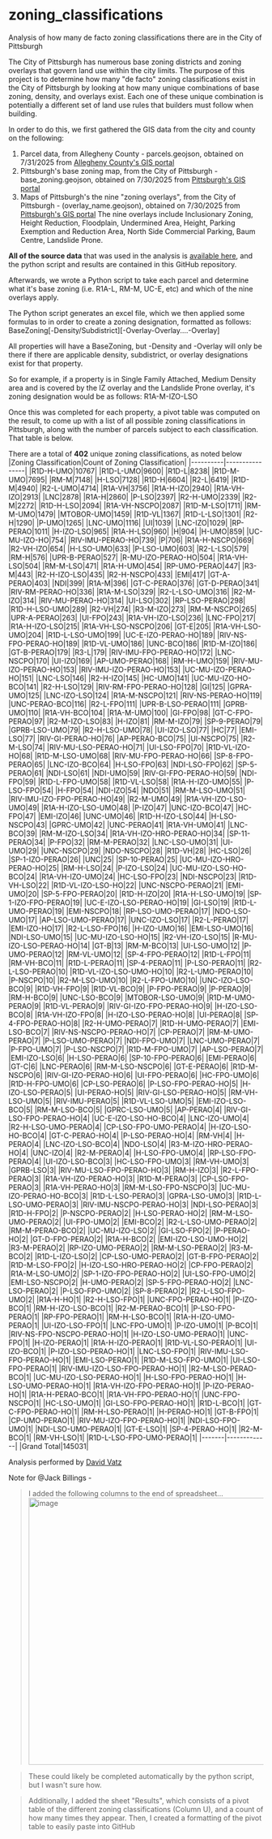 # zoning_classifications

Analysis of how many de facto zoning classifications there are in the City of Pittsburgh

The City of Pittsburgh has numerous base zoning districts and zoning overlays that govern land use within the city limits. The purpose of this project is to determine how many "de facto" zoning classifications exist in the City of Pittsburgh by looking at how many unique combinations of base zoning, density, and overlays exist. Each one of these unique combination is potentially a different set of land use rules that builders must follow when building.

In order to do this, we first gathered the GIS data from the city and county on the following:
1) Parcel data, from Allegheny County - parcels.geojson, obtained on 7/31/2025 from [Allegheny County's GIS portal](https://openac-alcogis.opendata.arcgis.com/documents/1b3e5809fb964497a52ca225db492624/explore)
2) Pittsburgh's base zoning map, from the City of Pittsburgh - base_zoning.geojson, obtained on 7/30/2025 from [Pittsburgh's GIS portal](https://pghgishub-pittsburghpa.opendata.arcgis.com/datasets/e67592c2904b497b83ccf876fced7979_0/explore?location=40.430794%2C-79.979856%2C12.17)
3) Maps of Pittsburgh's the nine "zoning overlays", from the City of Pittsburgh - (overlay_name.geojson), obtained on 7/30/2025 from [Pittsburgh's GIS portal](https://pghgishub-pittsburghpa.opendata.arcgis.com/search) The nine overlays include Inclusionary Zoning, Height Reduction, Floodplain, Undermined Area, Height, Parking Exemption and Reduction Area, North Side Commercial Parking, Baum Centre, Landslide Prone.

**All of the source data** that was used in the analysis is [available here](https://drive.google.com/drive/folders/1tAAWBCRdL9UOF101u-l9g13xcutG1jkU?usp=sharing), and the python script and results are contained in this GitHub repository.

Afterwards, we wrote a Python script to take each parcel and determine what it's base zoning (i.e. R1A-L, RM-M, UC-E, etc) and which of the nine overlays apply.

The Python script generates an excel file, which we then applied some formulas to in order to create a zoning designation, formatted as follows:
BaseZoning[-Density/Subdistrict][-Overlay-Overlay....-Overlay]

All properties will have a BaseZoning, but -Density and -Overlay will only be there if there are applicable density, subdistrict, or overlay designations exist for that property.

So for example, if a property is in Single Family Attached, Medium Density area and is covered by the IZ overlay and the Landslide Prone overlay, it's zoning designation would be as follows:
R1A-M-IZO-LSO

Once this was completed for each property, a pivot table was computed on the result, to come up with a list of all possible zoning classifications in Pittsburgh, along with the number of parcels subject to each classification. That table is below.

There are a total of **402** unique zoning classifications, as noted below
|Zoning Classification|Count of Zoning Classification|
|----------|----------------|
|R1D-H-UMO|10767|
|R1D-L-UMO|9600|
|R1D-L|8238|
|R1D-M-UMO|7695|
|RM-M|7148|
|H-LSO|7128|
|R1D-H|6604|
|R2-L|6419|
|R1D-M|4940|
|R2-L-UMO|4714|
|R1A-VH|3756|
|R1A-H-IZO|2940|
|R1A-VH-IZO|2913|
|LNC|2878|
|R1A-H|2860|
|P-LSO|2397|
|R2-H-UMO|2339|
|R2-M|2272|
|R1D-H-LSO|2094|
|R1A-VH-NSCPO|2087|
|R1D-M-LSO|1711|
|RM-M-UMO|1479|
|MTOBOR-UMO|1459|
|R1D-VL|1367|
|R1D-L-LSO|1301|
|R2-H|1290|
|P-UMO|1265|
|LNC-UMO|1116|
|UI|1039|
|LNC-IZO|1029|
|RP-PERAO|1011|
|H-IZO-LSO|965|
|R1A-H-LSO|960|
|H|904|
|H-UMO|859|
|UC-MU-IZO-HO|754|
|RIV-IMU-PERAO-HO|739|
|P|706|
|R1A-H-NSCPO|669|
|R2-VH-IZO|654|
|H-LSO-UMO|633|
|P-LSO-UMO|603|
|R2-L-LSO|579|
|RM-H|576|
|UPR-B-PERAO|527|
|R-MU-IZO-PERAO-HO|504|
|R1A-VH-LSO|504|
|RM-M-LSO|471|
|R1A-H-UMO|454|
|RP-UMO-PERAO|447|
|R3-M|443|
|R2-H-IZO-LSO|435|
|R2-H-NSCPO|433|
|EMI|417|
|GT-A-PERAO|403|
|NDI|399|
|R1A-M|396|
|GT-C-PERAO|376|
|GT-D-PERAO|341|
|RIV-RM-PERAO-HO|336|
|R1A-M-LSO|329|
|R2-L-LSO-UMO|316|
|R2-M-IZO|314|
|RIV-MU-PERAO-HO|314|
|UI-LSO|302|
|RP-LSO-PERAO|298|
|R1D-H-LSO-UMO|289|
|R2-VH|274|
|R3-M-IZO|273|
|RM-M-NSCPO|265|
|UPR-A-PERAO|263|
|UI-FPO|243|
|R1A-VH-IZO-LSO|236|
|LNC-FPO|217|
|R1A-H-IZO-LSO|215|
|R1A-VH-LSO-NSCPO|206|
|GT-E|205|
|R1A-VH-LSO-UMO|204|
|R1D-L-LSO-UMO|199|
|UC-E-IZO-PERAO-HO|189|
|RIV-NS-FPO-PERAO-HO|189|
|R1D-VL-UMO|186|
|UNC-BCO|186|
|R1D-M-IZO|186|
|GT-B-PERAO|179|
|R3-L|179|
|RIV-IMU-FPO-PERAO-HO|172|
|LNC-NSCPO|170|
|UI-IZO|169|
|AP-UMO-PERAO|168|
|RM-H-UMO|159|
|RIV-MU-IZO-PERAO-HO|153|
|RIV-IMU-IZO-PERAO-HO|153|
|UC-MU-IZO-PERAO-HO|151|
|LNC-LSO|146|
|R2-H-IZO|145|
|HC-UMO|141|
|UC-MU-IZO-HO-BCO|141|
|R2-H-LSO|129|
|RIV-RM-FPO-PERAO-HO|128|
|GI|125|
|GPRA-UMO|125|
|LNC-IZO-LSO|124|
|R1A-M-NSCPO|121|
|RIV-NS-PERAO-HO|119|
|UNC-PERAO-BCO|116|
|R2-L-FPO|111|
|UPR-B-LSO-PERAO|111|
|GPRB-UMO|110|
|R1A-VH-BCO|104|
|R1A-M-UMO|100|
|GI-FPO|98|
|GT-C-FPO-PERAO|97|
|R2-M-IZO-LSO|83|
|H-IZO|81|
|RM-M-IZO|79|
|SP-9-PERAO|79|
|GPRB-LSO-UMO|79|
|R2-H-LSO-UMO|78|
|UI-IZO-LSO|77|
|HC|77|
|EMI-LSO|77|
|RIV-GI-PERAO-HO|76|
|AP-PERAO-BCO|75|
|UI-NSCPO|75|
|R2-M-LSO|74|
|RIV-MU-LSO-PERAO-HO|71|
|UI-LSO-FPO|70|
|R1D-VL-IZO-HO|68|
|R1D-M-LSO-UMO|68|
|RIV-MU-FPO-PERAO-HO|66|
|SP-8-FPO-PERAO|65|
|LNC-IZO-BCO|64|
|H-LSO-FPO|63|
|NDI-LSO-FPO|62|
|SP-5-PERAO|61|
|NDI-LSO|61|
|NDI-UMO|59|
|RIV-GI-FPO-PERAO-HO|59|
|NDI-FPO|59|
|R1D-L-FPO-UMO|58|
|R1D-VL-LSO|58|
|R1A-H-IZO-UMO|55|
|P-LSO-FPO|54|
|H-FPO|54|
|NDI-IZO|54|
|NDO|51|
|RM-M-LSO-UMO|51|
|RIV-IMU-IZO-FPO-PERAO-HO|49|
|R2-M-UMO|49|
|R1A-VH-IZO-LSO-UMO|49|
|R1A-H-IZO-LSO-UMO|48|
|P-IZO|47|
|UNC-IZO-BCO|47|
|HC-FPO|47|
|EMI-IZO|46|
|UNC-UMO|46|
|R1D-H-IZO-LSO|44|
|H-LSO-NSCPO|43|
|GPRC-UMO|42|
|UNC-PERAO|41|
|R1A-VH-UMO|41|
|LNC-BCO|39|
|RM-M-IZO-LSO|34|
|R1A-VH-IZO-HRO-PERAO-HO|34|
|SP-11-PERAO|34|
|P-FPO|32|
|RM-M-PERAO|32|
|LNC-LSO-UMO|31|
|UI-UMO|29|
|UNC-NSCPO|29|
|NDO-NSCPO|28|
|R1D-VH|28|
|HC-LSO|26|
|SP-1-IZO-PERAO|26|
|UNC|25|
|SP-10-PERAO|25|
|UC-MU-IZO-HRO-PERAO-HO|25|
|RM-H-LSO|24|
|P-IZO-LSO|24|
|UC-MU-IZO-LSO-HO-BCO|24|
|R1A-VH-IZO-UMO|24|
|HC-LSO-FPO|23|
|NDI-NSCPO|23|
|R1D-VH-LSO|22|
|R1D-VL-IZO-LSO-HO|22|
|UNC-NSCPO-PERAO|21|
|EMI-UMO|20|
|SP-5-FPO-PERAO|20|
|R1D-H-IZO|20|
|R1A-H-LSO-UMO|19|
|SP-1-IZO-FPO-PERAO|19|
|UC-E-IZO-LSO-PERAO-HO|19|
|GI-LSO|19|
|R1D-L-UMO-PERAO|19|
|EMI-NSCPO|18|
|RP-LSO-UMO-PERAO|17|
|NDO-LSO-UMO|17|
|AP-LSO-UMO-PERAO|17|
|UNC-IZO-LSO|17|
|R2-L-PERAO|17|
|EMI-IZO-HO|17|
|R2-L-LSO-FPO|16|
|H-IZO-UMO|16|
|EMI-LSO-UMO|16|
|NDI-LSO-UMO|15|
|UC-MU-IZO-LSO-HO|15|
|R2-VH-IZO-LSO|15|
|R-MU-IZO-LSO-PERAO-HO|14|
|GT-B|13|
|RM-M-BCO|13|
|UI-LSO-UMO|12|
|P-UMO-PERAO|12|
|RM-VL-UMO|12|
|SP-4-FPO-PERAO|12|
|R1D-L-FPO|11|
|RM-VH-BCO|11|
|R1D-L-PERAO|11|
|SP-4-PERAO|11|
|P-LSO-PERAO|11|
|R2-L-LSO-PERAO|10|
|R1D-VL-IZO-LSO-UMO-HO|10|
|R2-L-UMO-PERAO|10|
|P-NSCPO|10|
|R2-M-LSO-UMO|10|
|R2-L-FPO-UMO|10|
|UNC-IZO-LSO-BCO|9|
|R1D-VH-FPO|9|
|R1D-VL-BCO|9|
|P-FPO-PERAO|9|
|P-PERAO|9|
|RM-H-BCO|9|
|UNC-LSO-BCO|9|
|MTOBOR-LSO-UMO|9|
|R1D-M-UMO-PERAO|9|
|R1D-VL-PERAO|9|
|RIV-GI-IZO-FPO-PERAO-HO|9|
|H-IZO-LSO-BCO|8|
|R1A-VH-IZO-FPO|8|
|H-IZO-LSO-PERAO-HO|8|
|UI-PERAO|8|
|SP-4-FPO-PERAO-HO|8|
|R2-H-UMO-PERAO|7|
|R1D-H-UMO-PERAO|7|
|EMI-LSO-BCO|7|
|RIV-NS-NSCPO-PERAO-HO|7|
|CP-PERAO|7|
|RM-M-UMO-PERAO|7|
|P-LSO-UMO-PERAO|7|
|NDI-FPO-UMO|7|
|LNC-UMO-PERAO|7|
|P-FPO-UMO|7|
|P-LSO-NSCPO|7|
|R1D-M-FPO-UMO|7|
|AP-LSO-PERAO|7|
|EMI-IZO-LSO|6|
|H-LSO-PERAO|6|
|SP-10-FPO-PERAO|6|
|EMI-PERAO|6|
|GT-C|6|
|LNC-PERAO|6|
|RM-M-LSO-NSCPO|6|
|GT-E-PERAO|6|
|R1D-M-NSCPO|6|
|RIV-GI-IZO-PERAO-HO|6|
|UI-FPO-PERAO|6|
|HC-FPO-UMO|6|
|R1D-H-FPO-UMO|6|
|CP-LSO-PERAO|6|
|P-LSO-FPO-PERAO-HO|5|
|H-IZO-LSO-PERAO|5|
|UI-PERAO-HO|5|
|RIV-GI-LSO-PERAO-HO|5|
|RM-VH-LSO-UMO|5|
|RIV-IMU-PERAO|5|
|R1D-VL-LSO-UMO|5|
|EMI-IZO-LSO-BCO|5|
|RM-M-LSO-BCO|5|
|GPRC-LSO-UMO|5|
|AP-PERAO|4|
|RIV-GI-LSO-FPO-PERAO-HO|4|
|UC-E-IZO-LSO-HO-BCO|4|
|LNC-IZO-UMO|4|
|R2-H-LSO-UMO-PERAO|4|
|CP-LSO-FPO-UMO-PERAO|4|
|H-IZO-LSO-HO-BCO|4|
|GT-C-PERAO-HO|4|
|P-LSO-PERAO-HO|4|
|RM-VH|4|
|H-PERAO|4|
|LNC-IZO-LSO-BCO|4|
|NDO-LSO|4|
|R3-M-IZO-HRO-PERAO-HO|4|
|UNC-IZO|4|
|R2-M-PERAO|4|
|H-LSO-FPO-UMO|4|
|RP-LSO-FPO-PERAO|4|
|UI-IZO-LSO-BCO|3|
|HC-LSO-FPO-UMO|3|
|RM-VH-UMO|3|
|GPRB-LSO|3|
|RIV-MU-LSO-FPO-PERAO-HO|3|
|RM-H-IZO|3|
|R2-L-FPO-PERAO|3|
|R1A-VH-IZO-PERAO-HO|3|
|R1D-M-PERAO|3|
|CP-LSO-FPO-PERAO|3|
|R1A-VH-PERAO-HO|3|
|RM-M-LSO-FPO-NSCPO|3|
|UC-MU-IZO-PERAO-HO-BCO|3|
|R1D-L-LSO-PERAO|3|
|GPRA-LSO-UMO|3|
|R1D-L-LSO-UMO-PERAO|3|
|RIV-IMU-NSCPO-PERAO-HO|3|
|NDI-LSO-PERAO|3|
|R1D-H-FPO|2|
|P-NSCPO-PERAO|2|
|H-LSO-PERAO-HO|2|
|RM-M-LSO-UMO-PERAO|2|
|UI-FPO-UMO|2|
|EMI-BCO|2|
|R2-L-LSO-UMO-PERAO|2|
|RM-M-PERAO-BCO|2|
|UC-MU-IZO-LSO|2|
|GI-LSO-FPO|2|
|P-PERAO-HO|2|
|GT-D-FPO-PERAO|2|
|R1A-H-BCO|2|
|EMI-IZO-LSO-UMO-HO|2|
|R3-M-PERAO|2|
|RP-IZO-UMO-PERAO|2|
|RM-M-LSO-PERAO|2|
|R3-M-BCO|2|
|R1D-L-IZO-LSO|2|
|CP-LSO-UMO-PERAO|2|
|GT-B-FPO-PERAO|2|
|R1D-M-LSO-FPO|2|
|H-IZO-LSO-HRO-PERAO-HO|2|
|CP-FPO-PERAO|2|
|R1A-M-LSO-UMO|2|
|SP-1-IZO-FPO-PERAO-HO|2|
|UI-LSO-FPO-UMO|2|
|EMI-LSO-NSCPO|2|
|H-UMO-PERAO|2|
|SP-5-FPO-PERAO-HO|2|
|LNC-LSO-PERAO|2|
|P-LSO-FPO-UMO|2|
|SP-8-PERAO|2|
|R2-L-LSO-FPO-UMO|2|
|R1A-H-HO|1|
|R2-H-LSO-FPO|1|
|UNC-FPO-PERAO-HO|1|
|P-IZO-BCO|1|
|RM-H-IZO-LSO-BCO|1|
|R2-M-PERAO-BCO|1|
|P-LSO-FPO-PERAO|1|
|RP-FPO-PERAO|1|
|RM-H-LSO-BCO|1|
|R1A-H-IZO-UMO-PERAO|1|
|UI-IZO-LSO-FPO|1|
|LNC-FPO-UMO|1|
|P-IZO-UMO|1|
|P-BCO|1|
|RIV-NS-FPO-NSCPO-PERAO-HO|1|
|H-IZO-LSO-UMO-PERAO|1|
|UNC-FPO|1|
|H-IZO-PERAO|1|
|R1A-H-IZO-PERAO|1|
|R1D-VL-LSO-PERAO|1|
|UI-IZO-BCO|1|
|P-IZO-LSO-PERAO-HO|1|
|LNC-LSO-FPO|1|
|RIV-IMU-LSO-FPO-PERAO-HO|1|
|EMI-LSO-PERAO|1|
|R1D-M-LSO-FPO-UMO|1|
|UI-LSO-FPO-PERAO|1|
|RIV-IMU-IZO-LSO-FPO-PERAO-HO|1|
|R2-M-LSO-PERAO-BCO|1|
|UC-MU-IZO-LSO-PERAO-HO|1|
|H-LSO-FPO-PERAO-HO|1|
|H-LSO-UMO-PERAO-HO|1|
|R1A-VH-IZO-FPO-PERAO-HO|1|
|P-IZO-PERAO-HO|1|
|R1A-H-PERAO-BCO|1|
|R1A-VH-FPO-PERAO-HO|1|
|UNC-FPO-NSCPO|1|
|HC-LSO-UMO|1|
|GI-LSO-FPO-PERAO-HO|1|
|R1D-L-BCO|1|
|GT-C-FPO-PERAO-HO|1|
|RM-H-LSO-PERAO|1|
|H-PERAO-HO|1|
|GT-B-FPO|1|
|CP-UMO-PERAO|1|
|RIV-MU-IZO-FPO-PERAO-HO|1|
|NDI-LSO-FPO-UMO|1|
|NDI-LSO-UMO-PERAO|1|
|GT-E-LSO|1|
|SP-4-PERAO-HO|1|
|R2-M-BCO|1|
|RM-VH-LSO|1|
|R1D-L-LSO-FPO-UMO-PERAO|1|
|-------|-------------|
|Grand Total|145031|

Analysis performed by [David Vatz](https://github.com/davidvatz)

Note for @Jack Billings - 
>I added the following columns to the end of spreadsheet...
><img width="1508" height="526" alt="image" src="https://github.com/user-attachments/assets/c11fbaa5-772c-4eda-8d08-b9f791c0cd91" />

>These could likely be completed automatically by the python script, but I wasn't sure how.

>Additionally, I added the sheet "Results", which consists of a pivot table of the different zoning classifications (Column U), and a count of how many times they appear. Then, I created a formatting of the pivot table to easily paste into GitHub
